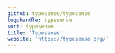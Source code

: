 ```yaml
---
github: typesense/typesense
logohandle: typesense
sort: typesense
title: 'Typesense'
website: 'https://typesense.org/'
---
```


